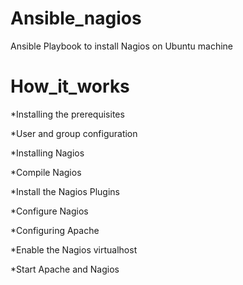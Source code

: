 # Ansible_nagios

Ansible Playbook to install Nagios on Ubuntu machine

# How_it_works

*Installing the prerequisites

*User and group configuration

*Installing Nagios

*Compile Nagios

*Install the Nagios Plugins

*Configure Nagios

*Configuring Apache

*Enable the Nagios virtualhost

*Start Apache and Nagios
